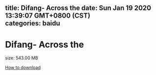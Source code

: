 
title: Difang- Across the
date: Sun Jan 19 2020 13:39:07 GMT+0800 (CST)    
categories: baidu
---

# Difang- Across the
size: 543.00 MB
 
 

[How to download](https://bpcam.bemobtrk.com/go/2ceec3aa-1ca2-46d6-b9ff-aaa5c184517c?jno=2455)